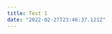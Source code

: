 ```yaml
---
title: Test 1 
date: "2022-02-27T23:46:37.121Z"
---
```

<!-- Why the smoke for Crypto Exchanges Yet the unbothered energy surrounding the Russian Oil Industry?
1. The people are empowered by having access to crypto. 
2. The 1% Oil industry 

Did you know that "despite its name, salted duck eggs can also be made from
chicken eggs, though the taste and texture will be somewhat different, and the
egg yolk will be less rich."?
([Wikipedia Link](https://en.wikipedia.org/wiki/Salted_duck_egg))

Yeah, I didn't either.
 -->